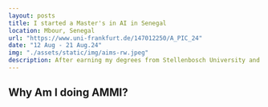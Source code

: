 ```yaml
---
layout: posts
title: I started a Master's in AI in Senegal
location: Mbour, Senegal
url: "https://www.uni-frankfurt.de/147012250/A_PIC_24"
date: "12 Aug - 21 Aug.24"
img: "./assets/static/img/aims-rw.jpeg"
description: After earning my degrees from Stellenbosch University and AIMS, I decided to travel to Senegal to take on a new challenge. I had the feeling that AI is the future, and as most people know, it offers a wealth of opportunities. With my background in Mathematics, I passionately decided to reorient myself towards AI and evolve...
---
```


## Why Am I doing AMMI?



